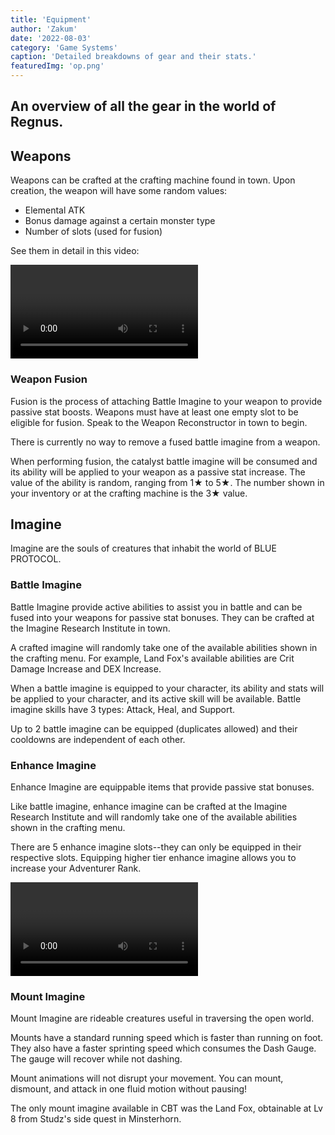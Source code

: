 ```yaml
---
title: 'Equipment'
author: 'Zakum'
date: '2022-08-03'
category: 'Game Systems'
caption: 'Detailed breakdowns of gear and their stats.'
featuredImg: 'op.png'
---
```


<script>
    import StickyNote from '$lib/components/StickyNote.svelte';
    import Video from '$lib/components/Video.svelte';
</script>

## An overview of all the gear in the world of Regnus.

## Weapons
Weapons can be crafted at the crafting machine found in town. Upon creation, the weapon will have some random values:
- Elemental ATK
- Bonus damage against a certain monster type
- Number of slots (used for fusion)

See them in detail in this video:

<Video 
    title="RNG aspects of weapon crafting" 
    id="jNDsR4DZkC8"
/>

### Weapon Fusion
Fusion is the process of attaching Battle Imagine to your weapon to provide passive stat boosts. Weapons must have at least one empty slot to be eligible for fusion. Speak to the Weapon Reconstructor in town to begin. 

<StickyNote type="warning">
    There is currently no way to remove a fused battle imagine from a weapon.
</StickyNote>

When performing fusion, the catalyst battle imagine will be consumed and its ability will be applied to your weapon as a passive stat increase. The value of the ability is random, ranging from 1★ to 5★. The number shown in your inventory or at the crafting machine is the 3★ value.

<!-- | Stats | 1★ | 2★ | 3★ | 4★ | 5★ |
|:------|:---|:----|:---|:----|:----|
| STR, INT, DEX, ATK, Stamina, Healing, Healing (B. Imagine) | 16 | 18 | 20 | 22 | 24 |
| DEF, Stamina, Reduce CD (ULT), Healing, Healing (B. Imagine) | 8 | 9 | 10 | 11 | 12 |
| Crit Rate, Reduce Dmg Taken (Melee/Ranged), Damage Up (Melee/Ranged/Regular Attack/B. Imagine/ULT) | 3 | 4 | 5 | 6 | 7 |
| Max HP | | | 100 | | |
| Max HP | | | 150 | | |

Stats may appear in multiple categories depending on the source, i.e. Ferocious Beast gives Stamina +10, while Spooky Goat gives Stamina +20.  
Some stats apply as flat values (STR +20) and some apply as percentages (Reduce Cooldown (ULT) 8%).

#### Reduce Cooldown (ULT) Formula
This ability is applied as a percentage. Formula provided by [Baskmedia](https://baskmedia.jp/bp-ct/).  

    ( Cooldown - Tactical Ability ) × (100 - Imagine Ability) / 100

The default cooldown for ultimates is 60 seconds. The tactical ability **Reduce ULT Cooldown** reduces it by 7 seconds at level 3. Imagine ability can be applied from equipped battle imagine and fused battle imagine (currently unknown if it is multiplicative or additive). 

With these combined, you can reduce your ULT cooldown from 60s to 46.64s (or lower). -->

## Imagine
Imagine are the souls of creatures that inhabit the world of BLUE PROTOCOL.
<!-- > *Imajinn are the embodiment of spiritual elements, such as powerful emotions or thoughts of a living creature.*   -->

### Battle Imagine
Battle Imagine provide active abilities to assist you in battle and can be fused into your weapons for passive stat bonuses. They can be crafted at the Imagine Research Institute in town.  

A crafted imagine will randomly take one of the available abilities shown in the crafting menu. For example, Land Fox's available abilities are Crit Damage Increase and DEX Increase.

When a battle imagine is equipped to your character, its ability and stats will be applied to your character, and its active skill will be available. 
<StickyNote type="tip">
    Battle imagine skills have 3 types: Attack, Heal, and Support.
</StickyNote>

Up to 2 battle imagine can be equipped (duplicates allowed) and their cooldowns are independent of each other.

### Enhance Imagine
Enhance Imagine are equippable items that provide passive stat bonuses. 

Like battle imagine, enhance imagine can be crafted at the Imagine Research Institute and will randomly take one of the available abilities shown in the crafting menu.

There are 5 enhance imagine slots--they can only be equipped in their respective slots. Equipping higher tier enhance imagine allows you to increase your Adventurer Rank.

<Video 
    title="Imagine System" 
    id="8fOrP_ziOi8?start=55"
/>


### Mount Imagine
Mount Imagine are rideable creatures useful in traversing the open world.

Mounts have a standard running speed which is faster than running on foot. They also have a faster sprinting speed which consumes the Dash Gauge. The gauge will recover while not dashing.

<StickyNote type="note">
    Mount animations will not disrupt your movement. You can mount, dismount, and attack in one fluid motion without pausing!
</StickyNote>

The only mount imagine available in CBT was the Land Fox, obtainable at Lv 8 from Studz's side quest in Minsterhorn.
